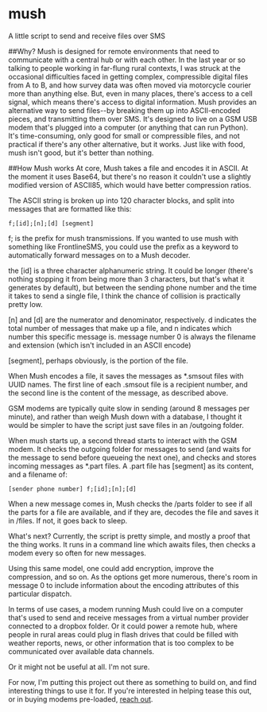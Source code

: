 # mush
A little script to send and receive files over SMS

##Why?
Mush is designed for remote environments that need to communicate with a central hub or with each other. In the last year or so talking to people working in far-flung rural contexts, I was struck at the occasional difficulties faced in getting complex, compressible digital files from A to B, and how survey data was often moved via motorcycle courier more than anything else. But, even in many places, there's access to a cell signal, which means there's access to digital information. Mush provides an alternative way to send files--by breaking them up into ASCII-encoded pieces, and transmitting them over SMS. It's designed to live on a GSM USB modem that's plugged into a computer (or anything that can run Python). It's time-consuming, only good for small or compressible files, and not practical if there's any other alternative, but it works. Just like with food, mush isn't good, but it's better than nothing.

##How Mush works
At core, Mush takes a file and encodes it in ASCII. At the moment it uses Base64, but there's no reason it couldn't use a slightly modified version of ASCII85, which would have better compression ratios.

The ASCII string is broken up into 120 character blocks, and split into messages that are formatted like this:

    f;[id];[n];[d] [segment]

f; is the prefix for mush transmissions. If you wanted to use mush with something like FrontlineSMS, you could use the prefix as a keyword to automatically forward messages on to a Mush decoder. 

the [id] is a three character alphanumeric string. It could be longer (there's nothing stopping it from being more than 3 characters, but that's what it generates by default), but between the sending phone number and the time it takes to send a single file, I think the chance of collision is practically pretty low.

[n] and [d] are the numerator and denominator, respectively. d indicates the total number of messages that make up a file, and n indicates which number this specific message is. message number 0 is always the filename and extension (which isn't included in an ASCII encode)

[segment], perhaps obviously, is the portion of the file.

When Mush encodes a file, it saves the messages as *.smsout files with UUID names. The first line of each .smsout file is a recipient number, and the second line is the content of the message, as described above. 

GSM modems are typically quite slow in sending (around 8 messages per minute), and rather than weigh Mush down with a database, I thought it would be simpler to have the script just save files in an /outgoing folder. 

When mush starts up, a second thread starts to interact with the GSM modem. It checks the outgoing folder for messages to send (and waits for the message to send before queueing the next one), and checks and stores incoming messages as *.part files. A .part file has [segment] as its content, and a filename of:

    [sender phone number] f;[id];[n];[d]


When a new message comes in, Mush checks the /parts folder to see if all the parts for a file are available, and if they are, decodes the file and saves it in /files. If not, it goes back to sleep.

What's next?
Currently, the script is pretty simple, and mostly a proof that the thing works. It runs in a command line which awaits files, then checks a modem every so often for new messages. 

Using this same model, one could add encryption, improve the compression, and so on. As the options get more numerous, there's room in message 0 to include information about the encoding attributes of this particular dispatch.

In terms of use cases, a modem running Mush could live on a computer that's used to send and receive messages from a virtual number provider connected to a dropbox folder. Or it could power a remote hub, where people in rural areas could plug in flash drives that could be filled with weather reports, news, or other information that is too complex to be communicated over available data channels. 

Or it might not be useful at all. I'm not sure.

For now, I'm putting this project out there as something to build on, and find interesting things to use it for. If you're interested in helping tease this out, or in buying modems pre-loaded, [reach out](mailto:keith.porcaro@gmail.com).

